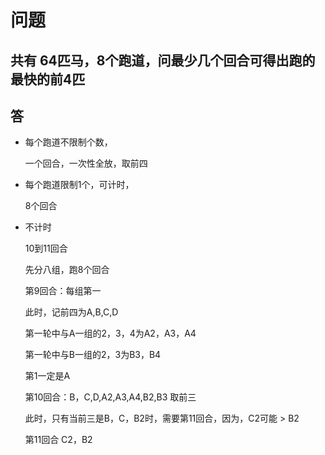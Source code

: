 # 问题

## 共有 64匹马，8个跑道，问最少几个回合可得出跑的最快的前4匹

## 答

- 每个跑道不限制个数，

    一个回合，一次性全放，取前四

- 每个跑道限制1个，可计时，

    8个回合

- 不计时

    10到11回合

    先分八组，跑8个回合

    第9回合：每组第一

    此时，记前四为A,B,C,D

    第一轮中与A一组的2，3，4为A2，A3，A4

    第一轮中与B一组的2，3为B3，B4

    第1一定是A

    第10回合：B，C,D,A2,A3,A4,B2,B3  取前三

    此时，只有当前三是B，C，B2时，需要第11回合，因为，C2可能 > B2

    第11回合 C2，B2
